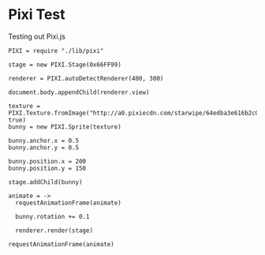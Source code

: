 Pixi Test
=========

Testing out Pixi.js

    PIXI = require "./lib/pixi"

    stage = new PIXI.Stage(0x66FF99)

    renderer = PIXI.autoDetectRenderer(400, 300)

    document.body.appendChild(renderer.view)

    texture = PIXI.Texture.fromImage("http://a0.pixiecdn.com/starwipe/64edba3e616b2c0d6f87517bc929f1b83c7a6647", true)
    bunny = new PIXI.Sprite(texture)

    bunny.anchor.x = 0.5
    bunny.anchor.y = 0.5

    bunny.position.x = 200
    bunny.position.y = 150

    stage.addChild(bunny)

    animate = ->
      requestAnimationFrame(animate)

      bunny.rotation += 0.1

      renderer.render(stage)

    requestAnimationFrame(animate)
